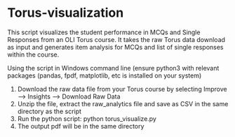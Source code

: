 # Torus-visualization

This script visualizes the student performance in MCQs and Single Responses from an OLI Torus course. It takes the raw Torus data download as input and generates item analysis for MCQs and list of single responses within the course.

Using the script in Windows command line (ensure python3 with relevant packages (pandas, fpdf, matplotlib, etc is installed on your system)

1. Download the raw data file from your Torus course by selecting Improve --> Insights --> Download Raw Data
2. Unzip the file, extract the raw_analytics file and save as CSV in the same directory as the script
3. Run the python script: python torus_visualize.py 
4. The output pdf will be in the same directory 


